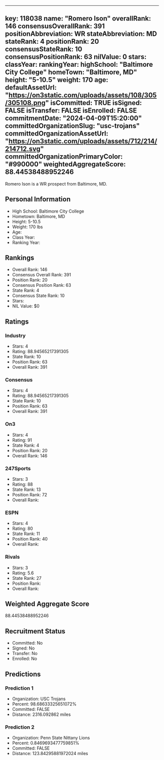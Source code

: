 ---
  key: 118038
  name: "Romero Ison"
  overallRank: 146
  consensusOverallRank: 391
  positionAbbreviation: WR
  stateAbbreviation: MD
  stateRank: 4
  positionRank: 20
  consensusStateRank: 10
  consensusPositionRank: 63
  nilValue: 0
  stars: 
  classYear: 
  rankingYear: 
  highSchool: "Baltimore City College"
  homeTown: "Baltimore, MD"
  height: "5-10.5"
  weight: 170
  age: 
  defaultAssetUrl: "https://on3static.com/uploads/assets/108/305/305108.png"
  isCommitted: TRUE
  isSigned: FALSE
  isTransfer: FALSE
  isEnrolled: FALSE
  commitmentDate: "2024-04-09T15:20:00"
  committedOrganizationSlug: "usc-trojans"
  committedOrganizationAssetUrl: "https://on3static.com/uploads/assets/712/214/214712.svg"
  committedOrganizationPrimaryColor: "#990000"
  weightedAggregateScore: 88.44538488952246
  ---
  
  Romero Ison is a WR prospect from Baltimore, MD.
  
  ## Personal Information
  - High School: Baltimore City College
  - Hometown: Baltimore, MD
  - Height: 5-10.5
  - Weight: 170 lbs
  - Age: 
  - Class Year: 
  - Ranking Year: 
  
  ## Rankings
  - Overall Rank: 146
  - Consensus Overall Rank: 391
  - Position Rank: 20
  - Consensus Position Rank: 63
  - State Rank: 4
  - Consensus State Rank: 10
  - Stars: 
  - NIL Value: $0
  
  ## Ratings
  
  ### Industry
  - Stars: 4
  - Rating: 88.94565217391305
  - State Rank: 10
  - Position Rank: 63
  - Overall Rank: 391
  
  ### Consensus
  - Stars: 4
  - Rating: 88.94565217391305
  - State Rank: 10
  - Position Rank: 63
  - Overall Rank: 391
  
  ### On3
  - Stars: 4
  - Rating: 91
  - State Rank: 4
  - Position Rank: 20
  - Overall Rank: 146
  
  ### 247Sports
  - Stars: 3
  - Rating: 88
  - State Rank: 13
  - Position Rank: 72
  - Overall Rank: 
  
  ### ESPN
  - Stars: 4
  - Rating: 80
  - State Rank: 11
  - Position Rank: 40
  - Overall Rank: 
  
  ### Rivals
  - Stars: 3
  - Rating: 5.6
  - State Rank: 27
  - Position Rank: 
  - Overall Rank: 
  
  ## Weighted Aggregate Score
  88.44538488952246
  
  ## Recruitment Status
  - Committed: No
  - Signed: No
  - Transfer: No
  - Enrolled: No
  
  
  
  ## Predictions
  
  ### Prediction 1
  - Organization: USC Trojans
  - Percent: 98.68633325651072%
  - Committed: FALSE
  - Distance: 2316.092862 miles
  
  ### Prediction 2
  - Organization: Penn State Nittany Lions
  - Percent: 0.8469693477759851%
  - Committed: FALSE
  - Distance: 123.84295881972024 miles
  